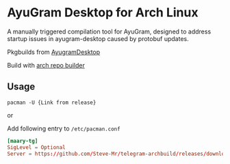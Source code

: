 # AyuGram Desktop for Arch Linux

A manually triggered compilation tool for AyuGram, designed to address startup issues in ayugram-desktop caused by protobuf updates.

Pkgbuilds from [AyugramDesktop](https://github.com/AyuGram/AyuGramDesktop)

Build with [arch repo builder](https://github.com/sakarie9/arch-repo-builder)

## Usage

`pacman -U {Link from release}`

or

Add following entry to `/etc/pacman.conf`

```conf
[maary-tg]
SigLevel = Optional
Server = https://github.com/Steve-Mr/telegram-archbuild/releases/download/repo
```
